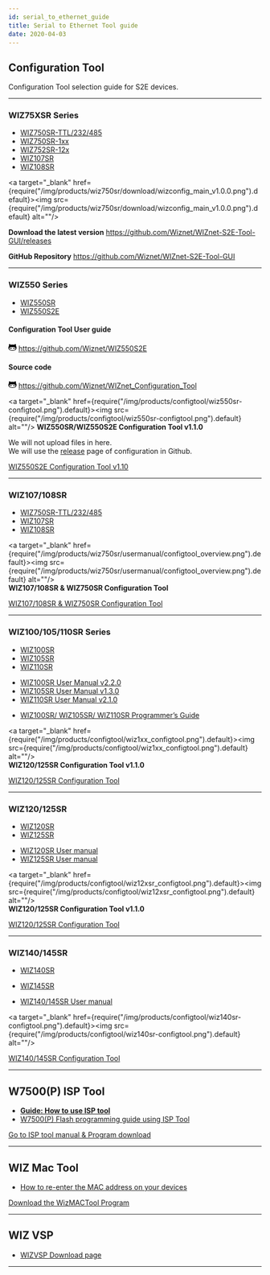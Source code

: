 ```yaml
---
id: serial_to_ethernet_guide
title: Serial to Ethernet Tool guide
date: 2020-04-03
---
```


## Configuration Tool

Configuration Tool selection guide for S2E devices.

-----

### WIZ75XSR Series

  - [WIZ750SR-TTL/232/485](WIZ750SR/wiz750sr)
  - [WIZ750SR-1xx](WIZ750SR-1xx-Series/wiz750sr_1xx_series)
  - [WIZ752SR-12x](WIZ752SR-12x-Series/wiz750sr_1xx_series)
  - [WIZ107SR](https://www.wiznet.io/product-item/wiz107sr/)
  - [WIZ108SR](https://www.wiznet.io/product-item/wiz108sr/)

<a target="_blank" href={require("/img/products/wiz750sr/download/wizconfig_main_v1.0.0.png").default}><img src={require("/img/products/wiz750sr/download/wizconfig_main_v1.0.0.png").default} alt=""/></a>

**Download the latest version**
<https://github.com/Wiznet/WIZnet-S2E-Tool-GUI/releases>

**GitHub Repository**
<https://github.com/Wiznet/WIZnet-S2E-Tool-GUI>

-----

### WIZ550 Series

  - [WIZ550SR](WIZ550SR/wiz550sr)
  - [WIZ550S2E](WIZ550S2E/wiz550s2e)

#### Configuration Tool User guide

![](/img/github.png)
<https://github.com/Wiznet/WIZ550S2E>

#### Source code

![](/img/github.png)
<https://github.com/Wiznet/WIZnet_Configuration_Tool>

<a target="_blank" href={require("/img/products/configtool/wiz550sr-configtool.png").default}><img src={require("/img/products/configtool/wiz550sr-configtool.png").default} alt=""/></a> **WIZ550SR/WIZ550S2E
Configuration Tool v1.1.0**

We will not upload files in here.  
We will use the
[release](https://github.com/Wiznet/WIZnet_Configuration_Tool/releases)
page of configuration in Github.  

<a href="/img/products/wiz550s2e/wiznet_configuration_tool_ver1.10.zip" target="_blank">WIZ550S2E Configuration Tool v1.10</a>  


-----

### WIZ107/108SR

  - [WIZ750SR-TTL/232/485](WIZ750SR/wiz750sr)
  - [WIZ107SR](https://www.wiznet.io/product-item/wiz107sr/)
  - [WIZ108SR](https://www.wiznet.io/product-item/wiz108sr/)


<a target="_blank" href={require("/img/products/wiz750sr/usermanual/configtool_overview.png").default}><img src={require("/img/products/wiz750sr/usermanual/configtool_overview.png").default} alt=""/></a>  
**WIZ107/108SR & WIZ750SR Configuration Tool**

<a href="https://www.wiznet.io/wp-content/uploads/wiznethome/S2E%20Module/WIZ107_108SR/Utility/WIZ107_108_config_tool.zip" target="_blank">WIZ107/108SR & WIZ750SR Configuration Tool</a>  

-----

### WIZ100/105/110SR Series

  - [WIZ100SR](https://www.wiznet.io/product-item/wiz100sr/)
  - [WIZ105SR](https://www.wiznet.io/product-item/wiz105sr/)
  - [WIZ110SR](https://www.wiznet.io/product-item/wiz110sr/)

<!-- end list -->

  - <a href="http://www.wiznet.io/wp-content/uploads/wiznethome/S2E%20Module/WIZ100-105-110SR/Document/WIZ100SR_UM_v220e.pdf" target="_blank">WIZ100SR User Manual v2.2.0</a>
  - <a href="http://www.wiznet.io/wp-content/uploads/wiznethome/S2E%20Module/WIZ100-105-110SR/Document/WIZ105SR_UM_v130e.pdf" target="_blank">WIZ105SR User Manual v1.3.0</a>
  - <a href="http://www.wiznet.io/wp-content/uploads/wiznethome/S2E%20Module/WIZ100-105-110SR/Document/WIZ110SR_UM_v210e.pdf" target="_blank">WIZ110SR User Manual v2.1.0</a>

<!-- end list -->

- <a href="http://www.wiznet.io/wp-content/uploads/wiznethome/S2E%20Module/WIZ100-105-110SR/Document/WIZ1x0SR_AN_S2E-Programming-Guide_V030E.pdf" target="_blank">WIZ100SR/ WIZ105SR/ WIZ110SR Programmer’s Guide</a>

<a target="_blank" href={require("/img/products/configtool/wiz1xx_configtool.png").default}><img src={require("/img/products/configtool/wiz1xx_configtool.png").default} alt=""/></a>  
**WIZ120/125SR Configuration Tool v1.1.0**

<a href="http://www.wiznet.io/wp-content/uploads/wiznethome/S2E%20Module/WIZ120_125SR/Utility/WIZ12xSR_Config_V110.zip" target="_blank">WIZ120/125SR Configuration Tool</a>  

-----

### WIZ120/125SR

  - [WIZ120SR](https://www.wiznet.io/product-item/wiz120sr/)
  - [WIZ125SR](https://www.wiznet.io/product-item/wiz125sr/)

<!-- end list -->

  - <a href="http://www.wiznet.io/wp-content/uploads/wiznethome/S2E%20Module/WIZ120_125SR/Document/WIZ120SR_UM_v110e.pdf" target="_blank">WIZ120SR User manual</a>
  - <a href="http://www.wiznet.io/wp-content/uploads/wiznethome/S2E%20Module/WIZ120_125SR/Document/WIZ125SR_User_Manual_EN_V1.0.pdf" target="_blank">WIZ125SR User manual</a>

<a target="_blank" href={require("/img/products/configtool/wiz12xsr_configtool.png").default}><img src={require("/img/products/configtool/wiz12xsr_configtool.png").default} alt=""/></a>  
**WIZ120/125SR Configuration Tool v1.1.0**

<a href="http://www.wiznet.io/wp-content/uploads/wiznethome/S2E%20Module/WIZ120_125SR/Utility/WIZ12xSR_Config_V110.zip" target="_blank">WIZ120/125SR Configuration Tool</a>  

-----

### WIZ140/145SR

  - [WIZ140SR](https://www.wiznet.io/product-item/wiz140sr/)
  - [WIZ145SR](https://www.wiznet.io/product-item/wiz145sr/)

  - <a href="http://www.wiznet.io/wp-content/uploads/wiznethome/S2E%20Module/WIZ140_145SR/Document/WIZ14xSR_UM_v201e.pdf" target="_blank">WIZ140/145SR User manual</a>

<a target="_blank" href={require("/img/products/configtool/wiz140sr-configtool.png").default}><img src={require("/img/products/configtool/wiz140sr-configtool.png").default} alt=""/></a>

<a href="http://www.wiznet.io/wp-content/uploads/wiznethome/S2E%20Module/WIZ140_145SR/Utility/WIZ14xSRConfig_Rev1_7.zip" target="_blank">WIZ140/145SR Configuration Tool</a>  

-----

## W7500(P) ISP Tool

  - **[Guide: How to use ISP tool](../iMCU/W7500/documents/appnote/how_to_use_isp_tool)**
  - [W7500(P) Flash programming guide using ISP Tool](WIZ750SR/developers_guide-EN#flash-programming-using-wizisp-tool)

[Go to ISP tool manual & Program download](../iMCU/W7500/documents/appnote/how_to_use_isp_tool)  

-----

## WIZ Mac Tool

  - [How to re-enter the MAC address on your
    devices](WIZ750SR/developers_guide-EN#how-to-re-enter-the-mac-address-on-your-devices)

<a href="/img/products/wiz750sr/developers/restore-mac/wizmactool_v20151127.zip" target="_blank">Download the WizMACTool Program</a>  


-----

## WIZ VSP

  - [WIZVSP Download page](http://wizvsp.wiznet.io/)

-----